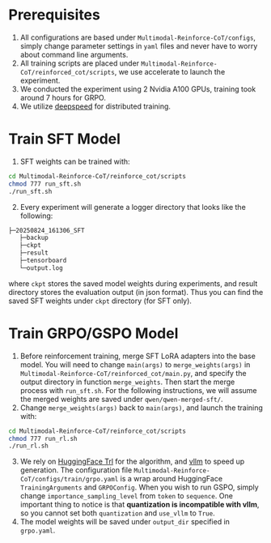 # Prerequisites
1. All configurations are based under `Multimodal-Reinforce-CoT/configs`, simply change parameter settings in `yaml` files and never have to worry about command line arguments. 
2. All training scripts are placed under `Multimodal-Reinforce-CoT/reinforced_cot/scripts`, we use accelerate to launch the experiment.
3. We conducted the experiment using 2 Nvidia A100 GPUs, training took around 7 hours for GRPO.
4. We utilize [deepspeed](https://github.com/deepspeedai/DeepSpeed) for distributed training.

# Train SFT Model
1. SFT weights can be trained with:
```bash
cd Multimodal-Reinforce-CoT/reinforce_cot/scripts
chmod 777 run_sft.sh
./run_sft.sh
```
2. Every experiment will generate a logger directory that looks like the following:
```bash
├─20250824_161306_SFT
   ├─backup
   ├─ckpt
   ├─result
   ├─tensorboard
   └─output.log
```
where `ckpt` stores the saved model weights during experiments, and result directory stores the evaluation output (in json format). Thus you can find the saved SFT weights under `ckpt` directory (for SFT only).

# Train GRPO/GSPO Model
1. Before reinforcement training, merge SFT LoRA adapters into the base model. You will need to change `main(args)` to `merge_weights(args)` in `Multimodal-Reinforce-CoT/reinforced_cot/main.py`, and specify the output directory in function `merge_weights`. Then start the merge process with `run_sft.sh`. For the following instructions, we will assume the merged weights are saved under `qwen/qwen-merged-sft/`.
2. Change `merge_weights(args)` back to `main(args)`, and launch the training with:
```bash
cd Multimodal-Reinforce-CoT/reinforce_cot/scripts
chmod 777 run_rl.sh
./run_rl.sh
```
3. We rely on [HuggingFace Trl](https://github.com/huggingface/trl) for the algorithm, and [vllm](https://github.com/vllm-project/vllm) to speed up generation. The configuration file `Multimodal-Reinforce-CoT/configs/train/grpo.yaml` is a wrap around HuggingFace `TrainingArguments` and `GRPOConfig`. When you wish to run GSPO, simply change `importance_sampling_level` from `token` to `sequence`. One important thing to notice is that **quantization is incompatible with vllm**, so you cannot set both `quantization` and `use_vllm` to `True`.
4. The model weights will be saved under `output_dir` specified in `grpo.yaml`. 